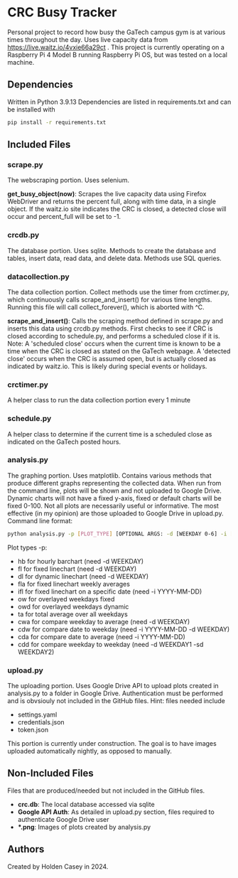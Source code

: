 # CRC Busy Tracker

Personal project to record how busy the GaTech campus gym is at various times throughout the day.
Uses live capacity data from https://live.waitz.io/4vxie66a29ct .
This project is currently operating on a Raspberry Pi 4 Model B running Raspberry Pi OS, but was tested on a local machine.

## Dependencies

Written in Python 3.9.13
Dependencies are listed in requirements.txt and can be installed with

```bash
pip install -r requirements.txt
```

## Included Files

### scrape.py

The webscraping portion. Uses selenium.

**get_busy_object(now)**:
Scrapes the live capacity data using Firefox WebDriver and returns the percent full, along with time data, in a single object.
If the waitz.io site indicates the CRC is closed, a detected close will occur and percent_full will be set to -1.

### crcdb.py

The database portion. Uses sqlite. Methods to create the database and tables, insert data, read data, and delete data. Methods use SQL queries.

### datacollection.py

The data collection portion. Collect methods use the timer from crctimer.py, which continuously calls scrape_and_insert() for various time lengths. Running this file will call collect_forever(), which is aborted with ^C.

**scrape_and_insert()**:
Calls the scraping method defined in scrape.py and inserts this data using crcdb.py methods.
First checks to see if CRC is closed according to schedule.py, and performs a scheduled close if it is.
Note: A 'scheduled close' occurs when the current time is known to be a time when the CRC is closed as stated on the GaTech webpage. A 'detected close' occurs when the CRC is assumed open, but is actually closed as indicated by waitz.io. This is likely during special events or holidays.

### crctimer.py

A helper class to run the data collection portion every 1 minute

### schedule.py

A helper class to determine if the current time is a scheduled close as indicated on the GaTech posted hours.

### analysis.py

The graphing portion. Uses matplotlib. Contains various methods that produce different graphs representing the collected data.
When run from the command line, plots will be shown and not uploaded to Google Drive.
Dynamic charts will not have a fixed y-axis, fixed or default charts will be fixed 0-100.
Not all plots are necessarily useful or informative. The most effective (in my opinion) are those uploaded to Google Drive in upload.py.
Command line format:

```bash
python analysis.py -p [PLOT_TYPE] [OPTIONAL ARGS: -d [WEEKDAY 0-6] -i [YYYY-MM-DD] ]
```

Plot types -p:

- hb for hourly barchart (need -d WEEKDAY)
- fl for fixed linechart (need -d WEEKDAY)
- dl for dynamic linechart (need -d WEEKDAY)
- fla for fixed linechart weekly averages
- ifl for fixed linechart on a specific date (need -i YYYY-MM-DD)
- ow for overlayed weekdays fixed
- owd for overlayed weekdays dynamic
- ta for total average over all weekdays
- cwa for compare weekday to average (need -d WEEKDAY)
- cdw for compare date to weekday (need -i YYYY-MM-DD -d WEEKDAY)
- cda for compare date to average (need -i YYYY-MM-DD)
- cdd for compare weekday to weekday (need -d WEEKDAY1 -sd WEEKDAY2)

### upload.py

The uploading portion. Uses Google Drive API to upload plots created in analysis.py to a folder in Google Drive.
Authentication must be performed and is obvsiouly not included in the GitHub files.
Hint: files needed include

- settings.yaml
- credentials.json
- token.json

This portion is currently under construction. The goal is to have images uploaded automatically nightly, as opposed to manually.

## Non-Included Files

Files that are produced/needed but not included in the GitHub files.

- **crc.db**: The local database accessed via sqlite
- **Google API Auth**: As detailed in upload.py section, files required to authenticate Google Drive user
- **\*.png**: Images of plots created by analysis.py

## Authors

Created by Holden Casey in 2024.
